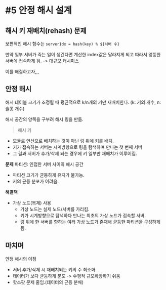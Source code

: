 # #5 안정 해시 설계

## 해시 키 재배치(rehash) 문제

보편적인 해시 함수는 `serverIdx = hash(key) % ${서버 수}`

만약 일부 서버가 죽는 일이 생긴다면 계산한 index값은 달라지게 되고 따라서 엉뚱한 서버에 접속하게 됨.
-> 대규모 캐시미스

이를 해결하고자,,,

## 안정 해시

해시 테이블 크기가 조정될 때 평균적으로 k/n개의 키만 재배치한다. (k: 키의 개수, n: 슬롯 개수)

해시 공간의 양쪽을 구부려 해시 링을 만듦.

> 해시 키

- 모듈로 연산으로 배치하는 것이 아닌 링 위에 키를 배치.
- 키가 접속하는 서버는 시계방향으로 링을 탐색하며 만나는 첫 번째 서버
- 그 결과 서버가 추가/삭제 되는 경우에 키 일부만 재배치가 이루어짐.

**문제**
파티션: 인접한 서버 사이의 해시 공간

- 파티션 크기가 균등하게 유지가 불가능.
- 키의 균등 분포가 어려움.

**해결책**

- 가상 노드(복제) 사용
  - 가상 노드는 실제 노드/서버를 가리킴.
  - 키가 시계방향으로 탐색하다 만나는 최초의 가상 노드가 접속할 서버.
  - 링 위에 한 서버를 향하는 여러 가상 노드가 존재해 균등한 파티션을 구성하게 됨.

## 마치며

안정 해시의 이점

- 서버 추가/삭제 시 재배치되는 키의 수 최소화
- 데이터가 보다 균등하게 분포 -> 수평적 규모확장하기 쉬움
- 핫스팟 문제 줄임.(데이터의 균등 분배)
